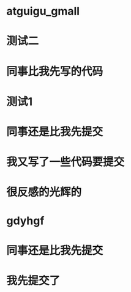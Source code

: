 # atguigu_gmall

# 测试二

# 同事比我先写的代码

# 测试1

# 同事还是比我先提交

# 我又写了一些代码要提交

# 很反感的光辉的

# gdyhgf


# 同事还是比我先提交




# 我先提交了
